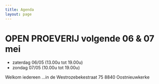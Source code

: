 ```yaml
---
title: Agenda
layout: page
---
```


OPEN PROEVERIJ volgende 06 & 07 mei 
===================================

* zaterdag 06/05 (13.00u tot 19.00u)
* zondag 07/05 (10.00u tot 19.00u)

Welkom iedereen ...in de Westrozebekestraat 75 8840 Oostnieuwkerke





 




















